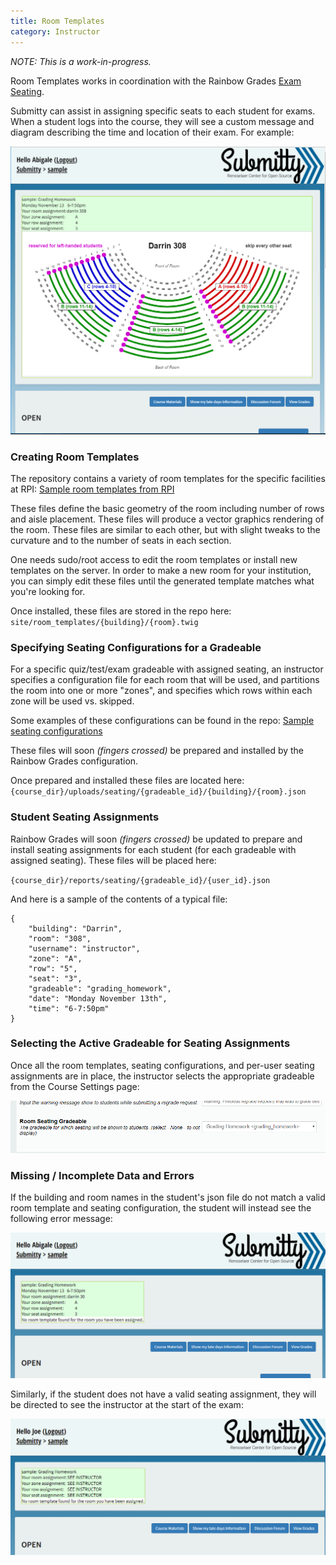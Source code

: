 ```yaml
---
title: Room Templates
category: Instructor
---
```



_NOTE: This is a work-in-progress._

Room Templates works in coordination with the Rainbow Grades
[Exam Seating](/instructor/rainbow_grades/exam_customization).


Submitty can assist in assigning specific seats to each student for
exams.  When a student logs into the course, they will see a custom
message and diagram describing the time and location of their
exam.  For example:

![](/images/room_templates_nav_page.png)


### Creating Room Templates

The repository contains a variety of room templates for the specific facilities at RPI:
[Sample room templates from RPI](https://github.com/Submitty/Submitty/tree/master/site/room_templates)

These files define the basic geometry of the room including number of
rows and aisle placement.  These files will produce a vector graphics
rendering of the room.  These files are similar to each other, but
with slight tweaks to the curvature and to the number of seats in each
section.

One needs sudo/root access to edit the room templates or install new
templates on the server.  In order to make a new room for your
institution, you can simply edit these files until the generated
template matches what you're looking for.

Once installed, these files are stored in the repo here:
`site/room_templates/{building}/{room}.twig`




### Specifying Seating Configurations for a Gradeable

For a specific quiz/test/exam gradeable with assigned seating, an
instructor specifies a configuration file for each room that will be
used, and partitions the room into one or more "zones", and specifies
which rows within each zone will be used vs. skipped.  

Some examples of these configurations can be found in the repo:
[Sample seating
configurations](https://github.com/Submitty/Submitty/tree/master/sample_files/seating_configs)

These files will soon _(fingers crossed)_ be prepared and installed
by the Rainbow Grades configuration.

Once prepared and installed these files are located here:
`{course_dir}/uploads/seating/{gradeable_id}/{building}/{room}.json`



### Student Seating Assignments

Rainbow Grades will soon _(fingers crossed)_ be updated to prepare and
install seating assignments for each student (for each gradeable with
assigned seating).  These files will be placed here:

`{course_dir}/reports/seating/{gradeable_id}/{user_id}.json`

And here is a sample of the contents of a typical file:

```
{
    "building": "Darrin",
    "room": "308",
    "username": "instructor",
    "zone": "A",
    "row": "5",
    "seat": "3",
    "gradeable": "grading_homework",
    "date": "Monday November 13th",
    "time": "6-7:50pm"
}

```


### Selecting the Active Gradeable for Seating Assignments

Once all the room templates, seating configurations, and per-user
seating assignments are in place, the instructor selects the
appropriate gradeable from the Course Settings page:

![](/images/room_templates_course_settings.png)



### Missing / Incomplete Data and Errors

If the building and room names in the student's json file do not match
a valid room template and seating configuration, the student will
instead see the following error message:

![](/images/room_templates_nav_page_no_template.png)


Similarly, if the student does not have a valid seating assignment,
they will be directed to see the instructor at the start of the exam:

![](/images/room_templates_nav_page_no_report.png)
